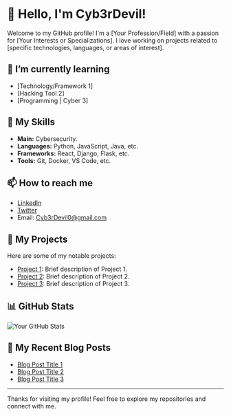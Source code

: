 # 👋 Hello, I'm Cyb3rDevil!

Welcome to my GitHub profile! I'm a [Your Profession/Field] with a passion for [Your Interests or Specializations]. I love working on projects related to [specific technologies, languages, or areas of interest].

## 🌱 I’m currently learning
- [Technology/Framework 1]
- [Hacking Tool 2]
- [Programming | Cyber 3]

## 💼 My Skills
- **Main:** Cybersecurity.
- **Languages:** Python, JavaScript, Java, etc.
- **Frameworks:** React, Django, Flask, etc.
- **Tools:** Git, Docker, VS Code, etc.

## 📫 How to reach me
- [LinkedIn]([https://www.linkedin.com/in/yourprofile](https://www.linkedin.com/in/cyber-devil-206975334/))
- [Twitter](https://twitter.com/Cyb3rDevil0)
- Email: Cyb3rDevil0@gmail.com

## 🚀 My Projects
Here are some of my notable projects:
- [Project 1](https://github.com/yourusername/project1): Brief description of Project 1.
- [Project 2](https://github.com/yourusername/project2): Brief description of Project 2.
- [Project 3](https://github.com/yourusername/project3): Brief description of Project 3.

## 📊 GitHub Stats
![Your GitHub Stats](https://github-readme-stats.vercel.app/api?username=cyb3rdevil&show_icons=true&theme=radical)

## 🔗 My Recent Blog Posts
- [Blog Post Title 1](link-to-your-blog-post-1)
- [Blog Post Title 2](link-to-your-blog-post-2)
- [Blog Post Title 3](link-to-your-blog-post-3)

---

Thanks for visiting my profile! Feel free to explore my repositories and connect with me.
